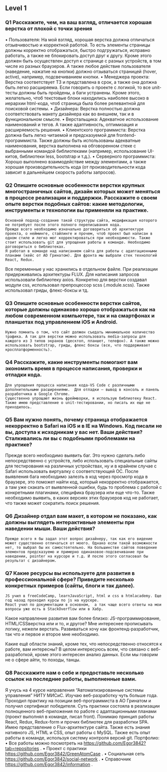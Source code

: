 ## Level 1
### Q1 Расскажите, чем, на ваш взгляд, отличается хорошая верстка от плохой с точки зрения

•	Пользователя:
	На мой взгляд, хорошая верстка должна отличаться отзывчивостью и корректной работой. То есть элементы страницы должны корректно отображаться, быстро подгружаться, исправно работать, а также не блокировать доступ друг к другу. Кроме этого должен быть осуществлен доступ к странице с разных устройств, в том числе из разных браузеров. А также любое действие пользователя (наведение, нажатие на кнопки) должно отзываться страницей (hover, active), например, подсвечиванием кнопки. 
•	Менеджера проекта:
	Верстка соответствует ТЗ и представлена в срок, а также она должна быть легко расширяема. Если говорить о проекте с логикой, то все unit-тесты должны быть пройдены, а баги устранены. Кроме этого, желательно, чтоб текстовые блоки находились наиболее высоко в иерархии html-кода, чтоб страница была более релевантной для поисковой системы.
•	Дизайнера:
	Верстка полностью должна соответствовать макету дизайнера как во внешнем, так и в функциональном смысле.
•	Верстальщика:
	Адекватное использование наименований и тегов. А также адаптивность, оптимизация и расширяемость решения.
•	Клиентского программиста:
	Верстка должна быть легко читаемой и предсказуемой для frontend-программиста. Также должны быть использованы адекватные наименования, верстка выполнена на обговоренном стеке с выбранными командой библиотеками (например, использование UI-китов, библиотеки less, bootstrap и т.д.).
•	Серверного программиста:
	Хорошо выполнено взаимодействие между элементами, а также хорошая производительность кода (от производительности кода зависит в дальнейшем скорость работы запросов).

### Q2 Опишите основные особенности верстки крупных многостраничных сайтов, дизайн которых может меняться в процессе реализации и поддержки.  Расскажите о своем опыте верстки подобных сайтов: какие методологии, инструменты и технологии вы применяли на практике.

	Основной подход-создание такой структуры сайта, модификация которого не потребует после этого полного переписывания кода.
	Прежде всего необходимо изначально договориться об архитектуре проекта, о нейминге, стайлинге и прочем, чтоб проект был написан в одном стиле и легко мог корректироваться при необходимости. Также стоит использовать git для упрощения работы в команде. Необходимо договориться о библиотеках. 
	Я работал в команде над написанием сайта для работы с адаптационными планами (кейс от АО Гринатом). Для фронта мы выбрали стек технологий React, Redux. 
Все переменные у нас хранились в отдельном файле. При реализации придерживались архитектуры FLUX. Для написания запросов использовали библиотеку axios. 
	Конкретно для верстки создавал модули css, использовал препроцессор scss (.module.scss). Также использовал гриды, флекс-боксы и тд.

### Q3 Опишите основные особенности верстки сайтов, которые должны одинаково хорошо отображаться как на любом современном компьютере, так и на смартфонах и планшетах под управлением iOS и Android. 

	Нужно помнить о том, что сайт должен съедать минимальное количество трафика. А так для верстки можно использовать media-запросы для каждого из 3 типов экранов (десктоп, планшет, телефон). А также можно использовать bootstrap, гриды, флекс боксы (все, что поддерживает кросплатформенность).

### Q4 Расскажите, какие инструменты помогают вам экономить время в процессе написания, проверки и отладки кода.

	Для упрощения процесса написания кода-VS Code с различными дополнительными расширениями.  Для отладки – вывод в консоль и панель разработчика в Google Chrome.
	Существенно упрощают жизнь фреймворки, я использую библиотеку React.
	Также имею представление о unit-тестировании, но писать их еще не приходилось.

### Q5 Вам нужно понять, почему страница отображается некорректно в Safari на iOS и в IE на Windows. Код писали не вы, доступа к исходникам у вас нет. Ваши действия? Сталкивались ли вы с подобными проблемами на практике?

Прежде всего необходимо выявить баг. Это нужно сделать либо непосредственно с устройств, либо использовать специальные сайты для тестирования на различных устройствах, ну и в крайнем случае с Safari использовать виртуалку с соответствующей ОС.
После выявления бага необходимо залезть в код через просмотр кода в браузере, это поможет найти код, который некорректно отображается, а там уже скакать от выявленной ошибки, будь то проблема с работой с конкретными плагинами, специфика браузера или еще что-то. Также необходимо выявить, в каких версиях этих браузеров код не работает, что также может сократить поиск решения.

### Q6 Дизайнер отдал вам макет, в котором не показано, как должны выглядеть интерактивные элементы при наведении мыши. Ваши действия?

	Прежде всего я бы задал этот вопрос дизайнеру, так как его видение может существенно отличаться от моего. Однако если такой возможности нет, то выбрал бы их самостоятельно. На большинстве сайтов поведение элементов предсказуемо и примерно одинаковое-подсвечивание при наведении, pointer на курсоре и т.д. И после этого согласовал бы результат с дизайнером.

### Q7 Какие ресурсы вы используете для развития в профессиональной сфере? Приведите несколько конкретных примеров (сайты, блоги и так далее). 
	JS учил в freeCodeCamp, learnJavaScript, html и css в htmlacademy. Еще год назад проходил курсы по js на курсере. 
	React учил по документации в основном,  а так чаще всего ответы на мои вопросы уже есть в StackOverflow или в Хабр. 
  
Какое направление развития вам более близко: JS-программирование, HTML/CSSверстка или и то, и другое? 
	Мне интереснее прописывать логику, нежели верстать. Развиваться хочу как фронтенд-разработчик, так что и первое и второе мне необходимо.

Какие ещё области знаний, кроме тех, что непосредственно относятся к работе, вам интересны?
	В целом интересуюсь всем, что связано с веб-разработкой, кроме этого интересен анализ данных. Если мы говорим не о сфере айти, то походы, танцы.

### Q8 Расскажите нам о себе и предоставьте несколько ссылок на последние работы, выполненные вами.
Я учусь на 4 курсе направления “Автоматизированные системы управления” НИТУ МИСиС. Изучаю веб-разработку чуть больше года. Проходил практику на позиции веб-программиста в АО Гринатом и получил сертификат победителя. Суть практики состояла в реализации полноценного веб-приложения по работе с адаптационными планами (проект выполнял в команде, писал front).
Понимаю принцип работы React, Redux, Redux-form и прочих библиотек для разработки SPA. Имею представление о Flux-архитектуре сайта. Также есть знания нативного JS, HTML и CSS, опыт работы с MySQL.
Также есть опыт работы в команде, используя систему контроля версий git.
Портфолио:
• Все работы можно посмотреть на https://github.com/Egor3842?tab=repositories .
• Проект с практики https://github.com/Egor3842/GreenAtomCase .
• Социальная сеть https://github.com/Egor3842/social-network .
• Справочник https://github.com/Egor3842/information .

